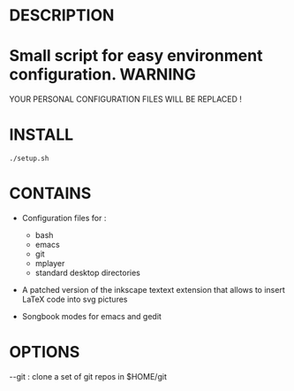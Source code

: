 DESCRIPTION
=============
Small script for easy environment configuration.
WARNING
=============

YOUR PERSONAL CONFIGURATION FILES WILL BE REPLACED !

INSTALL
=============

    ./setup.sh

CONTAINS
=============

- Configuration files for :
  * bash
  * emacs
  * git
  * mplayer
  * standard desktop directories
 
- A patched version of the inkscape textext extension that allows to insert LaTeX 
code into svg pictures

- Songbook modes for emacs and gedit

OPTIONS
=============

--git : clone a set of git repos in $HOME/git

